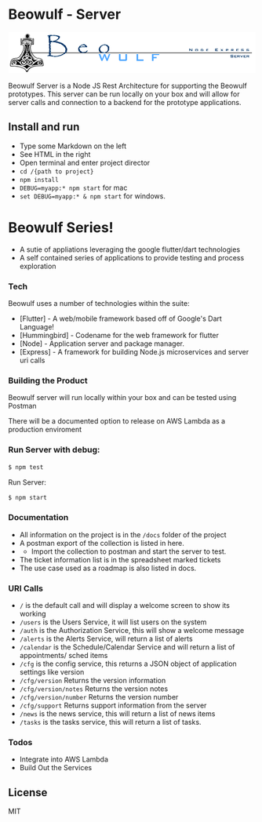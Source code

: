 # Beowulf - Server

[![N|Solid](https://github.com/raymondwbayly/beowulf-assets/blob/master/img/pub/beowulf-express-server-banner.png?raw=true)](https://github.com/raymondwbayly/beowulf-server)


Beowulf Server is a Node JS Rest Architecture for supporting the Beowulf prototypes. This server can be run locally on your box and will allow for server calls and connection to a backend for the prototype applications. 

## Install and run

  - Type some Markdown on the left
  - See HTML in the right
  - Open terminal and enter project director 
  -  ```cd /{path to project}```
  -  ``` npm install ```
  -  ```DEBUG=myapp:* npm start``` for mac
  -  ```set DEBUG=myapp:* & npm start``` for windows. 

# Beowulf Series!

  - A sutie of appliations leveraging the google flutter/dart technologies
  - A self contained series of applications to provide testing and process exploration 


### Tech

Beowulf uses a number of technologies within the suite:

* [Flutter] - A web/mobile framework based off of Google's Dart Language!
* [Hummingbird] - Codename for the web framework for flutter
* [Node] - Application server and package manager.
* [Express] - A framework for building Node.js microservices and server uri calls

### Building the Product

Beowulf server will run locally within your box and can be tested using Postman

There will be a documented option to release on AWS Lambda as a production enviroment

### Run Server with debug:
```sh
$ npm test
```
Run Server:
```sh
$ npm start
```

### Documentation
 - All information on the project is in the ```/docs``` folder of the project
 - A postman export of the collection is listed in here. 
 - - Import the collection to postman and start the server to test. 
 - The ticket information list is in the spreadsheet marked tickets 
 - The use case used as a roadmap is also listed in docs. 

### URI Calls

 - ```/``` is the default call and will display a welcome screen to show its working
 - ```/users``` is the Users Service, it will list users on the system
 - ```/auth``` is the Authorization Service, this will show a welcome message
 - ```/alerts``` is the Alerts Service, will return a list of alerts 
 - ```/calendar``` is the Schedule/Calendar Service and will return a list of appointments/ sched items
 - ```/cfg``` is the config service, this returns a JSON object of application settings like version
 - ```/cfg/version``` Returns the version information
 - ```/cfg/version/notes``` Returns the version notes
 - ```/cfg/version/number``` Returns the version number
 - ```/cfg/support``` Returns support information from the server
 - ```/news``` is the news service, this will return a list of news items 
 - ```/tasks``` is the tasks service, this will return a list of tasks.

### Todos

 - Integrate into AWS Lambda
 - Build Out the Services

License
----

MIT

